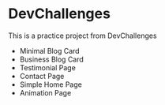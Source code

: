 # DevChallenges

This is a practice project from DevChallenges

- Minimal Blog Card
- Business Blog Card
- Testimonial Page
- Contact Page
- Simple Home Page
- Animation Page
